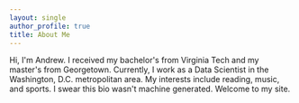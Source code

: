 ```yaml
---
layout: single
author_profile: true
title: About Me
---
```


Hi, I'm Andrew. I received my bachelor's from Virginia Tech and my master's from Georgetown. Currently, I work as a Data Scientist in the Washington, D.C. metropolitan area. My interests include reading, music, and sports. I swear this bio wasn't machine generated. Welcome to my site.